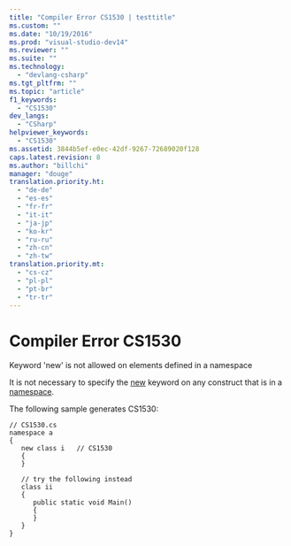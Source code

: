 ```yaml
---
title: "Compiler Error CS1530 | testtitle"
ms.custom: ""
ms.date: "10/19/2016"
ms.prod: "visual-studio-dev14"
ms.reviewer: ""
ms.suite: ""
ms.technology: 
  - "devlang-csharp"
ms.tgt_pltfrm: ""
ms.topic: "article"
f1_keywords: 
  - "CS1530"
dev_langs: 
  - "CSharp"
helpviewer_keywords: 
  - "CS1530"
ms.assetid: 3844b5ef-e0ec-42df-9267-72689020f128
caps.latest.revision: 8
ms.author: "billchi"
manager: "douge"
translation.priority.ht: 
  - "de-de"
  - "es-es"
  - "fr-fr"
  - "it-it"
  - "ja-jp"
  - "ko-kr"
  - "ru-ru"
  - "zh-cn"
  - "zh-tw"
translation.priority.mt: 
  - "cs-cz"
  - "pl-pl"
  - "pt-br"
  - "tr-tr"
---
```

# Compiler Error CS1530
Keyword 'new' is not allowed on elements defined in a namespace  
  
 It is not necessary to specify the [new](../Topic/new%20\(C%23%20Reference\).md) keyword on any construct that is in a [namespace](../Topic/namespace%20\(C%23%20Reference\).md).  
  
 The following sample generates CS1530:  
  
```  
// CS1530.cs  
namespace a  
{  
   new class i   // CS1530  
   {  
   }  
  
   // try the following instead  
   class ii  
   {  
      public static void Main()  
      {  
      }  
   }  
}  
```
